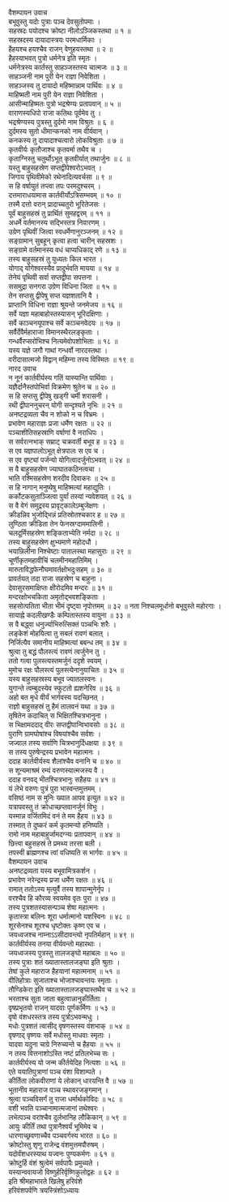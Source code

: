 वैशम्पायन उवाच  
बभूवुस्तु यदोः पुत्राः पञ्च देवसुतोपमाः ।  
सहस्रदः पयोदश्च क्रोष्टा नीलोऽञ्जिकस्तथा ॥ १ ॥  
सहस्रदस्य दायादास्त्रयः परमधार्मिकाः ।  
हैहयश्च हयश्चैव राजन् वेणुहयस्तथा ॥ २ ॥  
हैहस्याभवत् पुत्रो धर्मनेत्र इति स्मृतः ।  
धर्मनेत्रस्य कार्तस्तु साहञ्जस्तस्य चात्मजः ॥ ३ ॥  
साहञ्जनी नाम पुरी येन राज्ञा निवेशिता ।  
साहञ्जस्य तु दायादो महिष्मान्नाम पार्थिवः ॥ ४ ॥  
माहिष्मती नाम पुरी येन राज्ञा निवेशिता ।  
आसीन्माहिष्मतः पुत्रो भद्रश्रेण्यः प्रतापवान् ॥ ५ ॥  
वाराणस्यधिपो राजा कतिथः पूर्वमेव तु ।  
भद्रश्रेण्यस्य पुत्रस्तु दुर्दमो नाम विश्रुतः ॥ ६ ॥  
दुर्दमस्य सुतो धीमान्कनको नाम वीर्यवान् ।  
कनकस्य तु दायादाश्चत्वारो लोकविश्रुताः ॥ ७ ॥  
कृतवीर्यः कृतौजाश्च कृतवर्मा तथैव च ।  
कृताग्निस्तु चतुर्थोऽभूत् कृतवीर्यात् तथार्जुनः ॥ ८ ॥  
यस्तु बाहुसहस्रेण सप्तद्वीपेश्वरोऽभवत् ।  
जिगाय पृथिवीमेको रथेनादित्यवर्चसा ॥ ९ ॥  
स हि वर्षायुतं तप्त्वा तपः परमदुश्चरम् ।  
दत्तमाराधयामास कार्तवीर्योऽत्रिसम्भवम् ॥ १० ॥  
तस्मै दत्तो वरान् प्रादाच्चतुरो भूरितेजसः ।  
पूर्वं बाहुसहस्रं तु प्रार्थितं सुमहद्वरम् ॥ ११ ॥  
अधर्मे वर्तमानस्य सद्भिस्तत्र निवारणम् ।  
उग्रेण पृथिवीं जित्वा स्वधर्मेणानुरञ्जनम् ॥ १२ ॥  
सङ्ग्रामान् सुबहून् कृत्वा हत्वा चारीन् सहस्रशः ।  
सङ्ग्रामे वर्तमानस्य वधं चाप्यधिकाद् रणे ॥ १३ ॥  
तस्य बाहुसहस्रं तु युध्यतः किल भारत ।  
योगाद् योगेश्वरस्यैव प्रादुर्भवति मायया ॥ १४ ॥  
तेनेयं पृथिवी सर्वा सप्तद्वीपा सपत्तना ।  
ससमुद्रा सनगरा उग्रेण विधिना जिता ॥ १५ ॥  
तेन सप्तसु द्वीपेषु सप्त यज्ञशतानि वै ।  
प्राप्तानि विधिना राज्ञा श्रूयन्ते जनमेजय ॥ १६ ॥  
सर्वे यज्ञा महाबाहोस्तस्यासन् भूरिदक्षिणाः ।  
सर्वे काञ्चनयूपाश्च सर्वे काञ्चनवेदयः ॥ १७ ॥  
सर्वैर्देवैर्महाराजा विमानस्थैरलङ्कृताः ।  
गन्धर्वैरप्सरोभिश्च नित्यमेवोपशोभिताः ॥ १८ ॥  
यस्य यज्ञे जगौ गाथां गन्धर्वो नारदस्तथा ।  
वरीदासात्मजो विद्वान् महिम्ना तस्य विस्मितः ॥ १९ ॥  
नारद उवाच  
न नूनं कार्तवीर्यस्य गतिं यास्यान्ति पार्थिवाः ।  
यज्ञैर्दानैस्तपोभिर्वा विक्रमेण श्रुतेन च ॥ २० ॥  
स हि सप्तसु द्वीपेषु खड्‌गी चर्मी शरासनी ।  
रथी द्वीपाननुचरन् योगी सन्दृश्यते नृभिः ॥ २१ ॥  
अनष्टद्रव्यता चैव न शोको न च विभ्रमः ।  
प्रभावेण महाराज्ञः प्रजा धर्मेण रक्षतः ॥ २२ ॥  
पञ्चाशीतिसहस्राणि वर्षाणां वै नराधिपः ।  
स सर्वरत्नभाक् सम्राट् चक्रवर्ती बभूव ह ॥ २३ ॥  
स एव यज्ञपालोऽभूत् क्षेत्रपालः स एव च ।  
स एव वृष्ट्यां पर्जन्यो योगित्वादर्जुनोऽभवत् ॥ २४ ॥  
स वै बाहुसहस्रेण ज्याघातकठिनत्वचा ।  
भाति रश्मिसहस्रेण शरदीव दिवाकरः ॥ २५ ॥  
स हि नागान् मनुष्येषु माहिष्मत्यां महाद्युतिः ।  
कर्कोटकसुताञ्जित्वा पुर्यां तस्यां न्यवेशयत् ॥ २६ ॥  
स वै वेगं समुद्रस्य प्रावृट्कालेऽम्बुजेक्षणः ।  
क्रीडन्निव भुजोद्भिन्नं प्रतिस्रोतश्चकार ह ॥ २७ ॥  
लुण्ठिता क्रीडिता तेन फेनस्रग्दाममालिनी ।  
चलदूर्मिसहस्रेण शङ्किताभ्येति नर्मदा ॥ २८ ॥  
तस्य बाहुसहस्रेण क्षुभ्यमाणे महोदधौ ।  
भयान्निलीना निश्चेष्टाः पातालस्था महासुराः ॥ २९ ॥  
चूर्णीकृतमहावीचिं चलमीनमहातिमिम् ।  
मारुताविद्धफेनौघमावर्तक्षोभदुःसहम् ॥ ३० ॥  
प्रावर्तयत् तदा राजा सहस्रेण च बाहुना ।  
देवासुरसमाक्षिप्तः क्षीरोदमिव मन्दरः ॥ ३१ ॥  
मन्दरक्षोभचकिता अमृतोद्भवशङ्किताः ।  
सहसोत्पतिता भीता भीमं दृष्ट्वा नृपोत्तमम् ॥ ३२ ॥
नता निश्चलमूर्धानो बभूवुस्ते महोरगाः ।  
सायाह्ने कदलीखण्डैः कम्पितास्तस्य वायुना ॥ ३३ ॥  
स वै बद्ध्वा धनुर्ज्याभिरुत्सिक्तं पञ्चभिः शरैः ।  
लङ्केशं मोहयित्वा तु सबलं रावणं बलात् ।  
निर्जित्यैव समानीय माहिष्मत्यां बबन्ध तम् ॥ ३४ ॥  
श्रुत्वा तु बद्धं पौलस्त्यं रावणं त्वर्जुनेन तु ।  
ततो गत्वा पुलस्त्यस्तमर्जुनं ददृशे स्वयम् ।  
मुमोच रक्षः पौलस्त्यं पुलस्त्येनानुयाचितः ॥ ३५ ॥  
यस्य बाहुसहस्रस्य बभूव ज्यातलस्वनः ।  
युगान्ते त्वम्बुदस्येव स्फुटतो ह्यशनेरिव ॥ ३६ ॥  
अहो बत मृधे वीर्यं भार्गवस्य यदच्छिनत् ।  
राज्ञो बाहुसहस्रं तु हैमं तालवनं यथा ॥ ३७ ॥  
तृषितेन कदाचित् स भिक्षितश्चित्रभानुना ।  
स भिक्षामददाद् वीरः सप्तद्वीपान्विभावसोः ॥ ३८ ॥  
पुराणि ग्रामघोषांश्च विषयांश्चैव सर्वशः ।  
जज्वाल तस्य सर्वाणि चित्रभानुर्दिधक्षया ॥ ३९ ॥  
स तस्य पुरुषेन्द्रस्य प्रभावेन महात्मनः ।  
ददाह कार्तवीर्यस्य शैलांश्चैव वनानि च ॥ ४० ॥  
स शून्यमाश्रमं रम्यं वरुणस्यात्मजस्य वै ।  
ददाह वनवद् भीतश्चित्रभानुः सहैहयः ॥ ४१ ॥  
यं लेभे वरुणः पुत्रं पुरा भास्वन्तमुत्तमम् ।  
वसिष्ठं नाम स मुनिः ख्यात आपव इत्युत ॥ ४२ ॥  
यत्रापवस्तु तं क्रोधाच्छप्तवानर्जुनं विभुः ।  
यस्मान्न वर्जितमिदं वनं ते मम हैहय ॥ ४३ ॥  
तस्मात् ते दुष्करं कर्म कृतमन्यो हनिष्यति ।  
रामो नाम महाबाहुर्जामदग्न्यः प्रतापवान् ॥ ४४ ॥  
छित्त्वा बहुसहस्रं ते प्रमथ्य तरसा बली ।  
तपस्वी ब्राह्मणश्च त्वां वधिष्यति स भार्गवः ॥ ४५ ॥  
वैशम्पायन उवाच  
अनष्टद्रव्यता यस्य बभूवामित्रकर्शन ।  
प्रभावेण नरेन्द्रस्य प्रजा धर्मेण रक्षतः ॥ ४६ ॥  
रामात् ततोऽस्य मृत्युर्वै तस्य शापान्मुनेर्नृप ।  
वरश्चैव हि कौरव्य स्वयमेव वृतः पुरा ॥ ४७ ॥  
तस्य पुत्रशतस्यासन्पञ्च शेषा महात्मनः ।  
कृतास्त्रा बलिनः शूरा धर्मात्मानो यशस्विनः ॥ ४८ ॥  
शूरसेनश्च शूरश्च धृष्टोक्तः कृष्ण एव च ।  
जयध्वजश्च नाम्नाऽऽसीदावन्त्यो नृपतिर्महान् ॥ ४९ ॥  
कार्तवीर्यस्य तनया वीर्यवन्तो महारथाः ।  
जयध्वजस्य पुत्रस्तु तालजङ्घो महाबलः ॥ ५० ॥  
तस्य पुत्राः शतं ख्यातास्तालजङ्घा इति श्रुताः ।  
तेषां कुले महाराज हैहयानां महात्मनाम् ॥ ५१ ॥  
वीतिहोत्राः सुजाताश्च भोजाश्चावन्तयः स्मृताः ।  
तौण्डिकेरा इति ख्यातास्तालजङ्घास्तथैव च ॥ ५२ ॥  
भरताश्च सुता जाता बहुत्वान्नानुकीर्तिताः ।  
वृषप्रभृतयो राजन् यादवाः पूर्णकर्मिणः ॥ ५३ ॥  
वृषो वंशधरस्तत्र तस्य पुत्रोऽभवन्मधुः ।  
मधोः पुत्रशतं त्वासीद् वृषणस्तस्य वंशभाक् ॥ ५४ ॥  
वृषणाद् वृष्णयः सर्वे मधोस्तु माधवाः स्मृताः ।  
यादवा यदुना चाग्रे निरुच्यन्ते च हैहयाः ॥ ५५ ॥  
न तस्य वित्तनाशोऽस्ति नष्टं प्रतिलभेच्च सः ।  
कार्तवीर्यस्य यो जन्म कीर्तयेदिह नित्यशः ॥ ५६ ॥  
एते ययातिपुत्राणां पञ्च वंशा विशाम्पते ।  
कीर्तिता लोकवीराणां ये लोकान् धारयन्ति वै ॥ ५७ ॥  
भूतानीव महाराज पञ्च स्थावरजङ्गमान् ।  
श्रुत्वा पञ्चविसर्गं तु राजा धर्मार्थकोविदः ॥ ५८ ॥  
वशी भवति पञ्चानामात्मजानां तथेश्वरः ।  
लभेत्पञ्च वरांश्चैव दुर्लभानिह लौकिकान् ॥ ५९ ॥  
आयुः कीर्तिं तथा पुत्रानैश्वर्यं भूमिमेव च ।  
धारणाच्छ्रवणाच्चैव पञ्चवर्गस्य भारत ॥ ६० ॥  
क्रोष्टोस्तु शृणु राजेन्द्र वंशमुत्तमपौरुषम् ।  
यदोर्वंशधरस्याथ यज्वनः पुण्यकर्मणः ॥ ६१ ॥  
क्रोष्टुर्हि वंशं श्रुत्वेमं सर्वपापैः प्रमुच्यते ।  
यस्यान्ववायजो विष्णुर्हरिर्वृष्णिकुलोद्वहः ॥ ६२ ॥  
इति श्रीमहाभारते खिलेषु हरिवंशे  
हरिवंशपर्वणि त्रयस्त्रिंशोऽध्यायः
